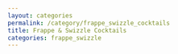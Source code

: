 ```yaml
---
layout: categories
permalink: /category/frappe_swizzle_cocktails
title: Frappe & Swizzle Cocktails
categories: frappe_swizzle
---
```

